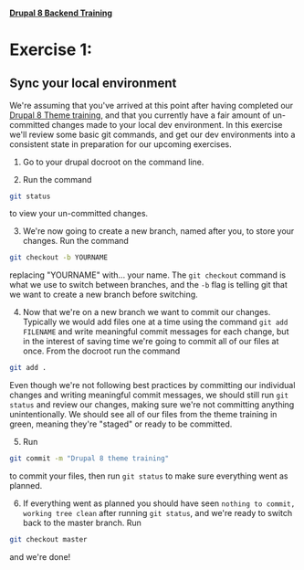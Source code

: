 #### [Drupal 8 Backend Training](README.md)

# Exercise 1:

## Sync your local environment

We're assuming that you've arrived at this point after having completed our [Drupal 8 Theme training](https://github.com/chapter-three/drupal-8-theming), and that you currently have a fair amount of un-committed changes made to your local dev environment. In this exercise we'll review some basic git commands, and get our dev environments into a consistent state in preparation for our upcoming exercises.

1. Go to your drupal docroot on the command line.

2. Run the command 

  ```bash
  git status
  ``` 

  to view your un-committed changes.

3. We're now going to create a new branch, named after you, to store your changes. Run the command 

  ```bash
  git checkout -b YOURNAME
  ``` 

  replacing "YOURNAME" with... your name. The `git checkout` command is what we use to switch between branches, and the `-b` flag is telling git that we want to create a new branch before switching.

4. Now that we're on a new branch we want to commit our changes. Typically we would add files one at a time using the command `git add FILENAME` and write meaningful commit messages for each change, but in the interest of saving time we're going to commit all of our files at once. From the docroot run the command 

  ```bash
  git add .
  ``` 

  Even though we're not following best practices by committing our individual changes and writing meaningful commit messages, we should still run `git status` and review our changes, making sure we're not committing anything unintentionally. We should see all of our files from the theme training in green, meaning they're "staged" or ready to be committed.

5. Run 

  ```bash
  git commit -m "Drupal 8 theme training"
  ``` 

  to commit your files, then run `git status` to make sure everything went as planned.

6. If everything went as planned you should have seen `nothing to commit, working tree clean` after running `git status`, and we're ready to switch back to the master branch. Run 

  ```bash
  git checkout master
  ```

  and we're done!